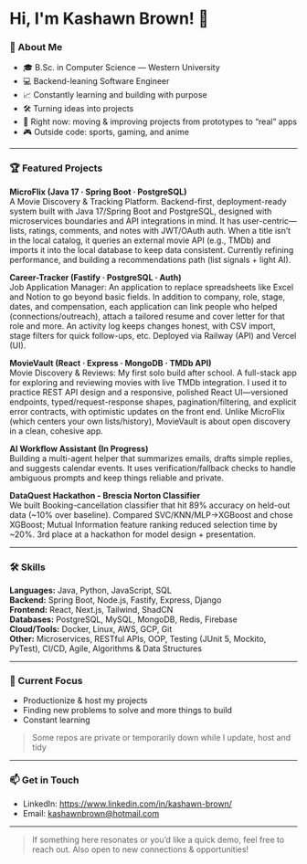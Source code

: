 <!--
**Kashawn-Brown/Kashawn-Brown** is a ✨ _special_ ✨ repository because its `README.md` (this file) appears on your GitHub profile.

Here are some ideas to get you started:

- 🔭 I’m currently working on ...
- 🌱 I’m currently learning ...
- 👯 I’m looking to collaborate on ...
- 🤔 I’m looking for help with ...
- 💬 Ask me about ...
- 📫 How to reach me: ...
- 😄 Pronouns: ...
- ⚡ Fun fact: ...
-->

# Hi, I'm Kashawn Brown! 👋


### 📖 About Me

- 🎓 B.Sc. in Computer Science — Western University
- 💻 Backend-leaning Software Engineer
- 📈 Constantly learning and building with purpose
- 🛠️ Turning ideas into projects
- 🧪 Right now: moving & improving projects from prototypes to “real” apps
- 🎮 Outside code: sports, gaming, and anime

---

### 🏆 Featured Projects

**MicroFlix (Java 17 · Spring Boot · PostgreSQL)**  
A Movie Discovery & Tracking Platform. Backend-first, deployment-ready system built with Java 17/Spring Boot and PostgreSQL, designed with microservices boundaries and API integrations in mind. It has user-centric—lists, ratings, comments, and notes with JWT/OAuth auth. When a title isn’t in the local catalog, it queries an external movie API (e.g., TMDb) and imports it into the local database to keep data consistent. Currently refining performance, and building a recommendations path (list signals + light AI).
<!-- [🔗 Repo](link) -->

**Career-Tracker (Fastify · PostgreSQL · Auth)**  
Job Application Manager: An application to replace spreadsheets like Excel and Notion to go beyond basic fields. In addition to company, role, stage, dates, and compensation, each application can link people who helped (connections/outreach), attach a tailored resume and cover letter for that role and more. An activity log keeps changes honest, with CSV import, stage filters for quick follow-ups, etc. Deployed via Railway (API) and Vercel (UI).
<!-- [🔗 Repo](link) -->

**MovieVault (React · Express · MongoDB · TMDb API)**  
Movie Discovery & Reviews: My first solo build after school. A full-stack app for exploring and reviewing movies with live TMDb integration. I used it to practice REST API design and a responsive, polished React UI—versioned endpoints, typed/request-response shapes, pagination/filtering, and explicit error contracts, with optimistic updates on the front end. Unlike MicroFlix (which centers your own lists/history), MovieVault is about open discovery in a clean, cohesive app.
<!-- [🔗 Repo](link) -->

**AI Workflow Assistant (In Progress)**  
Building a multi-agent helper that summarizes emails, drafts simple replies, and suggests calendar events. It uses verification/fallback checks to handle ambiguous prompts and keep things reliable and private.
<!-- [🔗 Repo](link) -->

**DataQuest Hackathon - Brescia Norton Classifier**  
We built Booking-cancellation classifier that hit 89% accuracy on held-out data (~10% over baseline). Compared SVC/KNN/MLP→XGBoost and chose XGBoost; Mutual Information feature ranking reduced selection time by ~20%. 3rd place at a hackathon for model design + presentation.
<!-- [🔗 Repo](link) -->

---

### 🛠️ Skills
**Languages:** Java, Python, JavaScript, SQL  
**Backend:** Spring Boot, Node.js, Fastify, Express, Django  
**Frontend:** React, Next.js, Tailwind, ShadCN   
**Databases:** PostgreSQL, MySQL, MongoDB, Redis, Firebase  
**Cloud/Tools:** Docker, Linux, AWS, GCP, Git    
**Other:** Microservices, RESTful APIs, OOP, Testing (JUnit 5, Mockito, PyTest), CI/CD, Agile, Algorithms & Data Structures  

---

### 📌 Current Focus
- Productionize & host my projects  
- Finding new problems to solve and more things to build
- Constant learning  
> Some repos are private or temporarily down while I update, host and tidy
---

### 📫 Get in Touch
- LinkedIn: https://www.linkedin.com/in/kashawn-brown/
- Email: kashawnbrown@hotmail.com

---
> If something here resonates or you’d like a quick demo, feel free to reach out.
> Also open to new connections & opportunities!
